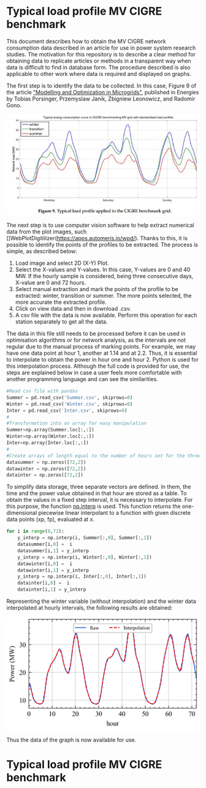 # Typical load profile MV CIGRE benchmark

This document describes how to obtain the MV CIGRE network consumption data described in an article for use in power system research studies. The motivation for this repository is to describe a clear method for obtaining data to replicate articles or methods in a transparent way when data is difficult to find in database form. The procedure described is also applicable to other work where data is required and displayed on graphs. 

The first step is to identify the data to be collected. In this case, Figure 9 of the article ["Modelling and Optimization in Microgrids"](https://www.mdpi.com/1996-1073/10/4/523), published in Energies by Tobias Porsinger, Przemyslaw Janik, Zbigniew Leonowicz, and Radomir Gono.

![texto cualquiera por si no carga la imagen](https://github.com/CarlosGS20/Typical-load-profile-MV-CIGRE-benchmark/blob/main/typical_profile.JPG)

The next step is to use computer vision software to help extract numerical data from the plot images, such []WebPlotDigitilizer(https://apps.automeris.io/wpd/). Thanks to this, it is possible to identify the points of the profiles to be extracted. The process is simple, as described below:

1. Load image and select 2D (X-Y) Plot.
2. Select the X-values and Y-values. In this case, Y-values are 0 and 40 MW. If the hourly sample is considered, being three consecutive days, X-value are 0 and 72 hours.
3. Select manual extraction and mark the points of the profile to be extracted: winter, transition or summer. The more points selected, the more accurate the extracted profile. 
4. Click on view data and then in download .csv.
5. A csv file with the data is now available. Perform this operation for each station separately to get all the data.


The data in this file still needs to be processed before it can be used in optimisation algorithms or for network analysis, as the intervals are not regular due to the manual process of marking points. For example, we may have one data point at hour 1, another at 1.14 and at 2.2. Thus, it is essential to interpolate to obtain the power in hour one and hour 2. Python is used for this interpolation process. Although the full code is provided for use, the steps are explained below in case a user feels more comfortable with another programming language and can see the similarities. 

```python
#Read csv file with pandas
Summer = pd.read_csv('Summer.csv', skiprows=0)
Winter = pd.read_csv('Winter.csv', skiprows=0)
Inter = pd.read_csv('Inter.csv', skiprows=0)
#
#Transformation into an array for easy manipulation
Summer=np.array(Summer.loc[:,:])
Winter=np.array(Winter.loc[:,:])
Inter=np.array(Inter.loc[:,:])
#
#Create arrays of length equal to the number of hours set for the three days: 72 components and 2 row for hour and power data.
datasummer = np.zeros([72,2])
datawinter = np.zeros([72,2])
datainter = np.zeros([72,2])
```

To simplify data storage, three separate vectors are defined. In them, the time and the power value obtained in that hour are stored as a table. To obtain the values in a fixed step interval, it is necessary to interpolate. For this purpose, the function [np.interp](https://numpy.org/doc/stable/reference/generated/numpy.interp.html) is used. This function returns the one-dimensional piecewise linear interpolant to a function with given discrete data points (xp, fp), evaluated at x. 


```python
for i in range(0,72):
    y_interp = np.interp(i, Summer[:,0], Summer[:,1])
    datasummer[i,0] =  i
    datasummer[i,1] = y_interp
    y_interp = np.interp(i, Winter[:,0], Winter[:,1])
    datawinter[i,0] =  i
    datawinter[i,1] = y_interp
    y_interp = np.interp(i, Inter[:,0], Inter[:,1])
    datainter[i,0] =  i
    datainter[i,1] = y_interp    
```

Representing the winter variable (without interpolation) and the winter data interpolated at hourly intervals, the following results are obtained:

![texto cualquiera por si no carga la imagen](https://github.com/CarlosGS20/Typical-load-profile-MV-CIGRE-benchmark/blob/main/Profiles_consumption_comparison.jpg)

Thus the data of the graph is now available for use.


# Typical load profile MV CIGRE benchmark
